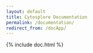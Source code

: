 ```yaml
---
layout: default
title: Cytosplore Documentation
permalink: /documentation/
redirect_from: /docApp/
---
```

{% include doc.html %}
